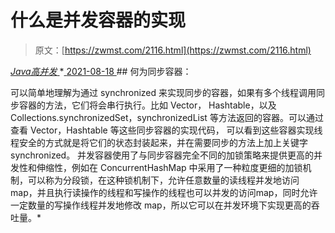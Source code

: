 <!--yml
category: 未分类
date: 0001-01-01 00:00:00
--->

# 什么是并发容器的实现

> 原文：[https://zwmst.com/2116.html](https://zwmst.com/2116.html)

   [ *Java高并发* ](https://zwmst.com/java%e9%ab%98%e5%b9%b6%e5%8f%91)*[ <time datetime="2021-08-18T16:28:17+08:00"> 2021-08-18 </time> ](https://zwmst.com/2116.html)  ## 何为同步容器：

可以简单地理解为通过 synchronized 来实现同步的容器，如果有多个线程调用同步容器的方法，它们将会串行执行。比如 Vector， Hashtable，以及 Collections.synchronizedSet，synchronizedList 等方法返回的容器。可以通过查看 Vector，Hashtable 等这些同步容器的实现代码， 可以看到这些容器实现线程安全的方式就是将它们的状态封装起来，并在需要同步的方法上加上关键字 synchronized。
并发容器使用了与同步容器完全不同的加锁策略来提供更高的并发性和伸缩性，例如在 ConcurrentHashMap 中采用了一种粒度更细的加锁机制，可以称为分段锁，在这种锁机制下，允许任意数量的读线程并发地访问 map，并且执行读操作的线程和写操作的线程也可以并发的访问map，同时允许一定数量的写操作线程并发地修改 map，所以它可以在并发环境下实现更高的吞吐量。*